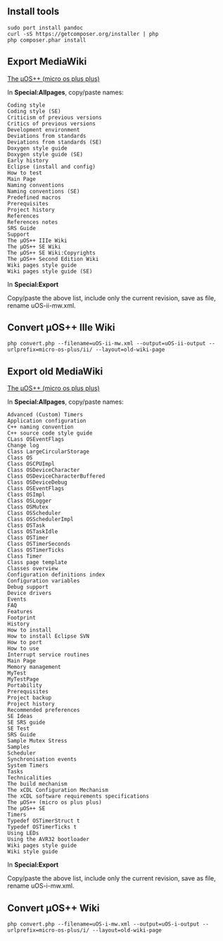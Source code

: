 ## Install tools

```
sudo port install pandoc
curl -sS https://getcomposer.org/installer | php
php composer.phar install
```

## Export MediaWiki

[The µOS++ (micro os plus plus)](http://micro-os-plus.sourceforge.net/wiki/The_µOS%2B%2B_IIIe_Wiki)

In **Special:Allpages**, copy/paste names:

```
Coding style
Coding style (SE)
Criticism of previous versions
Critics of previous versions
Development environment
Deviations from standards
Deviations from standards (SE)
Doxygen style guide
Doxygen style guide (SE)
Early history
Eclipse (install and config)
How to test
Main Page
Naming conventions
Naming conventions (SE)
Predefined macros
Prerequisites
Project history
References
References notes
SRS Guide
Support
The µOS++ IIIe Wiki
The µOS++ SE Wiki
The µOS++ SE Wiki:Copyrights
The µOS++ Second Edition Wiki
Wiki pages style guide
Wiki pages style guide (SE)
```

In **Special:Export**

Copy/paste the above list, include only the current revision, save as file, rename uOS-ii-mw.xml.

## Convert µOS++ IIIe Wiki

```
php convert.php --filename=uOS-ii-mw.xml --output=uOS-ii-output --urlprefix=micro-os-plus/ii/ --layout=old-wiki-page
```

## Export old MediaWiki

[The µOS++ (micro os plus plus)](http://micro-os-plus.sourceforge.net/old-wiki/The_µOS%2B%2B_(micro_os_plus_plus))

In **Special:Allpages**, copy/paste names:

```
Advanced (Custom) Timers
Application configuration
C++ naming convention
C++ source code style guide
CLass OSEventFlags
Change log
Class LargeCircularStorage
Class OS
Class OSCPUImpl
Class OSDeviceCharacter
Class OSDeviceCharacterBuffered
Class OSDeviceDebug
Class OSEventFlags
Class OSImpl
Class OSLogger
Class OSMutex
Class OSScheduler
Class OSSchedulerImpl
Class OSTask
Class OSTaskIdle
Class OSTimer
Class OSTimerSeconds
Class OSTimerTicks
Class Timer
Class page template
Classes overview
Configuration definitions index
Configuration variables
Debug support
Device drivers
Events
FAQ
Features
Footprint
History
How to install
How to install Eclipse SVN
How to port
How to use
Interrupt service routines
Main Page
Memory management
MyTest
MyTestPage
Portability
Prerequisites
Project backup
Project history
Recommended preferences
SE Ideas
SE SRS guide
SE Test
SRS Guide
Sample Mutex Stress
Samples
Scheduler
Synchronisation events
System Timers
Tasks
Technicalities
The build mechanism
The xCDL Configuration Mechanism
The xCDL software requirements specifications
The µOS++ (micro os plus plus)
The µOS++ SE
Timers
Typedef OSTimerStruct t
Typedef OSTimerTicks t
Using LEDs
Using the AVR32 bootloader
Wiki pages style guide
Wiki style guide
```

In **Special:Export**

Copy/paste the above list, include only the current revision, save as file, rename uOS-i-mw.xml.

## Convert µOS++ Wiki

```
php convert.php --filename=uOS-i-mw.xml --output=uOS-i-output --urlprefix=micro-os-plus/i/ --layout=old-wiki-page
```
